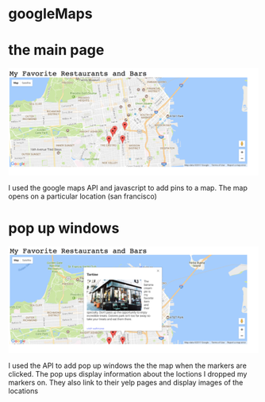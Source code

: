 # googleMaps

<h1>the main page</h1>
<img src="./images/map.png">
<p>I used the google maps API and javascript to add pins to a map. The map opens on a particular location (san francisco)</p>

<h1>pop up windows</h1>
<img src="./images/popup.png">
<p>I used the API to add pop up windows the the map when the markers are clicked. The pop ups display information about the loctions I dropped my markers on. They also link to their yelp pages and display images of the locations</p>
